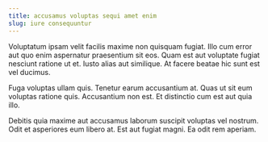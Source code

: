 ```yaml
---
title: accusamus voluptas sequi amet enim
slug: iure consequuntur
---
```


Voluptatum ipsam velit facilis maxime non quisquam fugiat. Illo cum error aut quo enim aspernatur praesentium sit eos. Quam est aut voluptate fugiat nesciunt ratione ut et. Iusto alias aut similique. At facere beatae hic sunt est vel ducimus.

Fuga voluptas ullam quis. Tenetur earum accusantium at. Quas ut sit eum voluptas ratione quis. Accusantium non est. Et distinctio cum est aut quia illo.

Debitis quia maxime aut accusamus laborum suscipit voluptas vel nostrum. Odit et asperiores eum libero at. Est aut fugiat magni. Ea odit rem aperiam.
